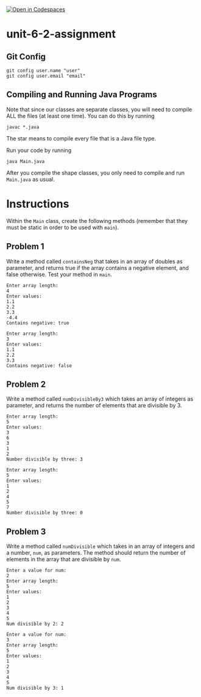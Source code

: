 [![Open in Codespaces](https://classroom.github.com/assets/launch-codespace-2972f46106e565e64193e422d61a12cf1da4916b45550586e14ef0a7c637dd04.svg)](https://classroom.github.com/open-in-codespaces?assignment_repo_id=18025676)
# unit-6-2-assignment

## Git Config
```
git config user.name "user"
git config user.email "email"
```

## Compiling and Running Java Programs
Note that since our classes are separate classes, you will need to compile ALL the files (at least one time).  You can do this by running
```
javac *.java
```
The star means to compile every file that is a Java file type.

Run your code by running
```
java Main.java
```

After you compile the shape classes, you only need to compile and run `Main.java` as usual.

# Instructions  

Within the `Main` class, create the following methods (remember that they must be static in order to be used with `main`).

## Problem 1
Write a method called `containsNeg` that takes in an array of doubles as parameter, and returns true if the array contains a negative element, and false otherwise.  Test your method in `main`.

```
Enter array length:
4
Enter values:
1.1
2.2
3.3
-4.4
Contains negative: true

Enter array length:
3
Enter values:
1.1
2.2
3.3
Contains negative: false
```

## Problem 2
Write a method called `numDivisibleBy3` which takes an array of integers as parameter, and returns the number of elements that are divisible by 3.

```
Enter array length:
5
Enter values:
3
6
3
1
2
Number divisible by three: 3

Enter array length:
5
Enter values:
1
2
4
5
7
Number divisible by three: 0
```

## Problem 3
Write a method called `numDivisible` which takes in an array of integers and a number, `num`, as parameters.  The method should return the number of elements in the array that are divisible by `num`.

```
Enter a value for num:
2
Enter array length:
5
Enter values:
1
2
3
4
5
Num divisible by 2: 2

Enter a value for num:
3
Enter array length:
5
Enter values:
1
2
3
4
5
Num divisible by 3: 1
```
